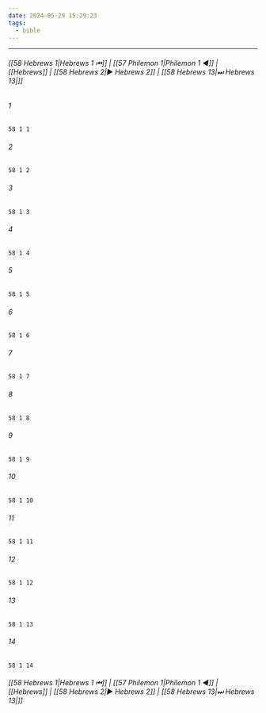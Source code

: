 ```yaml
---
date: 2024-05-29 15:29:23
tags:
  - bible
---
```

___

###### [[58 Hebrews 1|Hebrews 1 ⏮]] | [[57 Philemon 1|Philemon 1 ◀]] | [[Hebrews]] | [[58 Hebrews 2|▶ Hebrews 2]] | [[58 Hebrews 13|⏭ Hebrews 13|]]

###### 1
``` verse
58 1 1 
```
###### 2
``` verse
58 1 2 
```
###### 3
``` verse
58 1 3 
```
###### 4
``` verse
58 1 4 
```
###### 5
``` verse
58 1 5 
```
###### 6
``` verse
58 1 6 
```
###### 7
``` verse
58 1 7 
```
###### 8
``` verse
58 1 8 
```
###### 9
``` verse
58 1 9 
```
###### 10
``` verse
58 1 10 
```
###### 11
``` verse
58 1 11 
```
###### 12
``` verse
58 1 12 
```
###### 13
``` verse
58 1 13 
```
###### 14
``` verse
58 1 14 
```

###### [[58 Hebrews 1|Hebrews 1 ⏮]] | [[57 Philemon 1|Philemon 1 ◀]] | [[Hebrews]] | [[58 Hebrews 2|▶ Hebrews 2]] | [[58 Hebrews 13|⏭ Hebrews 13|]]

